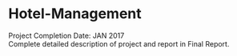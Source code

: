 # Hotel-Management

Project Completion Date: JAN 2017
<br>Complete detailed description of project and report in Final Report.
